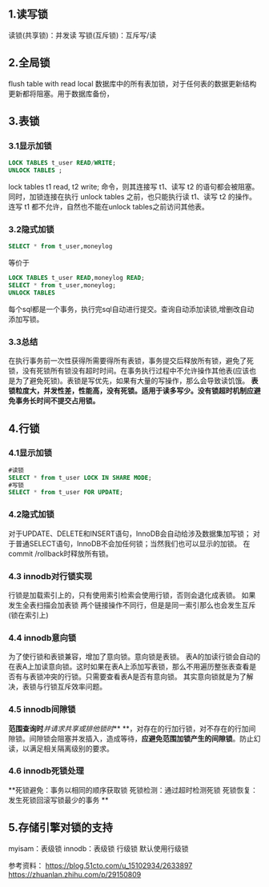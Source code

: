 ## 1.读写锁
读锁(共享锁)：并发读
写锁(互斥锁)：互斥写/读


## 2.全局锁
flush table with read local
数据库中的所有表加锁，对于任何表的数据更新结构更新都将阻塞。用于数据库备份，

## 3.表锁
### 3.1显示加锁
```sql
LOCK TABLES t_user READ/WRITE;
UNLOCK TABLES ;
```
lock tables t1 read, t2 write; 命令，则其连接写 t1、读写 t2 的语句都会被阻塞。同时，加锁连接在执行 unlock tables 之前，也只能执行读 t1、读写 t2 的操作。连写 t1 都不允许，自然也不能在unlock tables之前访问其他表。
### 3.2隐式加锁
```sql
SELECT * from t_user,moneylog
```
等价于
```sql
LOCK TABLES t_user READ,moneylog READ;
SELECT * from t_user,moneylog;
UNLOCK TABLES
```
每个sql都是一个事务，执行完sql自动进行提交。查询自动添加读锁,增删改自动添加写锁。

### 3.3总结
在执行事务前一次性获得所需要得所有表锁，事务提交后释放所有锁，避免了死锁，没有死锁所有锁没有超时时间。在事务执行过程中不允许操作其他表(应该也是为了避免死锁)。表锁是写优先，如果有大量的写操作，那么会导致读饥饿。
**表锁粒度大，并发性差，性能高，没有死锁。适用于读多写少。没有锁超时机制应避免事务长时间不提交占用锁。**

## 4.行锁
### 4.1显示加锁
```sql
#读锁
SELECT * from t_user LOCK IN SHARE MODE;
#写锁
SELECT * from t_user FOR UPDATE;
```
### 4.2隐式加锁
对于UPDATE、DELETE和INSERT语句，InnoDB会自动给涉及数据集加写锁；
对于普通SELECT语句，InnoDB不会加任何锁；当然我们也可以显示的加锁。
在commit /rollback时释放所有锁。

### 4.3 innodb对行锁实现
行锁是加载索引上的，只有使用索引检索会使用行锁，否则会退化成表锁。
如果发生全表扫描会加表锁
两个链接操作不同行，但是是同一索引那么也会发生互斥(锁在索引上)

### 4.4 innodb意向锁
为了使行锁和表锁兼容，增加了意向锁。意向锁是表锁。
表A的加读行锁会自动的在表A上加读意向锁。这时如果在表A上添加写表锁，那么不用遍历整张表查看是否有与表锁冲突的行锁。只需要查看表A是否有意向锁。
其实意向锁就是为了解决，表锁与行锁互斥效率问题。

### 4.5 innodb间隙锁
**范围查询时***并请求共享或排他锁时*** **，对存在的行加行锁，对不存在的行加间隙锁。间隙锁会阻塞并发插入，造成等待，**应避免范围加锁产生的间隙锁**。防止幻读，以满足相关隔离级别的要求。


### 4.6 innodb死锁处理
**死锁避免：事务以相同的顺序获取锁
死锁检测：通过超时检测死锁
死锁恢复：发生死锁回滚写锁最少的事务
**

## 5.存储引擎对锁的支持
myisam：表级锁
innodb：表级锁 行级锁 默认使用行级锁

参考资料：
https://blog.51cto.com/u_15102934/2633897
https://zhuanlan.zhihu.com/p/29150809